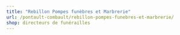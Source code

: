 ```yaml
---
title: "Rebillon Pompes funèbres et Marbrerie"
url: /pontault-combault/rebillon-pompes-funebres-et-marbrerie/
shop: directeurs de funérailles
---
```


